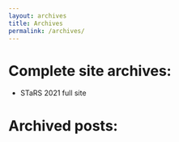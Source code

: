 ```yaml
---
layout: archives
title: Archives
permalink: /archives/
---
```


# Complete site archives:

- STaRS 2021 full site

# Archived posts:
